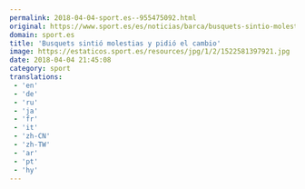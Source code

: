 ```yaml
---
permalink: 2018-04-04-sport.es--955475092.html
original: https://www.sport.es/es/noticias/barca/busquets-sintio-molestias-pidio-cambio-6735478?utm_source=rss-noticias&utm_medium=feed&utm_campaign=barca
domain: sport.es
title: 'Busquets sintió molestias y pidió el cambio'
image: https://estaticos.sport.es/resources/jpg/1/2/1522581397921.jpg
date: 2018-04-04 21:45:08
category: sport
translations: 
 - 'en'
 - 'de'
 - 'ru'
 - 'ja'
 - 'fr'
 - 'it'
 - 'zh-CN'
 - 'zh-TW'
 - 'ar'
 - 'pt'
 - 'hy'
---
```


